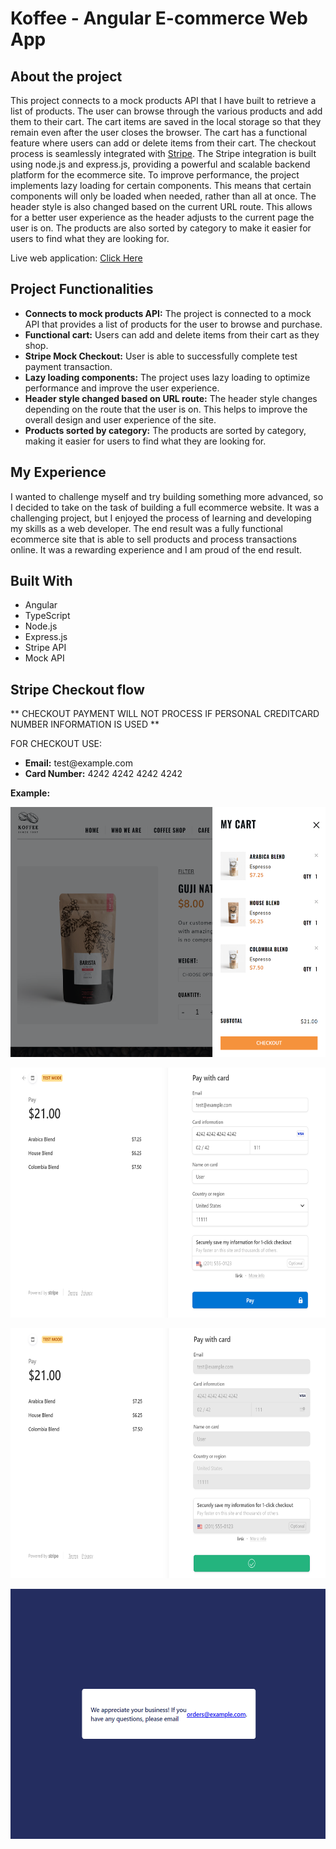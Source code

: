 # Koffee - Angular E-commerce Web App

## About the project
This project connects to a mock products API that I have built to retrieve a list of products. The user can browse through the various products and add them to their cart. The cart items are saved in the local storage so that they remain even after the user closes the browser. The cart has a functional feature where users can add or delete items from their cart. The checkout process is seamlessly integrated with <a href="https://stripe.com">Stripe</a>. The Stripe integration is built using node.js and express.js, providing a powerful and scalable backend platform for the ecommerce site.
To improve performance, the project implements lazy loading for certain components. This means that certain components will only be loaded when needed, rather than all at once.
The header style is also changed based on the current URL route. This allows for a better user experience as the header adjusts to the current page the user is on.
The products are also sorted by category to make it easier for users to find what they are looking for.<br>

Live web application: <a href="https://dazzling-piroshki-f56cb2.netlify.app/">Click Here</a></p>

## Project Functionalities
<ul>
    <li><strong>Connects to mock products API:</strong> The project is connected to a mock API that provides a list of products for the user to browse and purchase.</li>
    <li><strong>Functional cart:</strong> Users can add and delete items from their cart as they shop.</li>
    <li><strong>Stripe Mock Checkout:</strong> User is able to successfully complete test payment transaction.</li>
    <li><strong>Lazy loading components:</strong> The project uses lazy loading to optimize performance and improve the user experience.</li>
    <li><strong>Header style changed based on URL route:</strong> The header style changes depending on the route that the user is on. This helps to improve the overall design and user experience of the site.</li>
    <li><strong>Products sorted by category:</strong> The products are sorted by category, making it easier for users to find what they are looking for.</li>
</ul>

## My Experience
I wanted to challenge myself and try building something more advanced, so I decided to take on the task of building a full ecommerce website. It was a challenging project, but I enjoyed the process of learning and developing my skills as a web developer. The end result was a fully functional ecommerce site that is able to sell products and process transactions online. It was a rewarding experience and I am proud of the end result.

## Built With

- Angular
- TypeScript
- Node.js
- Express.js
- Stripe API
- Mock API


## Stripe Checkout flow
<p>** CHECKOUT PAYMENT WILL NOT PROCESS IF PERSONAL CREDITCARD NUMBER INFORMATION IS USED  **</p>
<p>FOR CHECKOUT USE:</p>
<ul>
    <li><strong>Email:</strong> test@example.com</li>
    <li><strong>Card Number:</strong> 4242 4242 4242 4242</li>
</ul>

<p><strong>Example:</strong></p>
<p align="center"><img src="./src/assets/images/test-checkout-cart-stripe.png" width=600 height=400></p>
<p align="center"><img src="./src/assets/images/test-checkout-stripe.png" width=600 height=400></p>
<p align="center"><img src="./src/assets/images/test-checkout-processing-stripe.png" width=600 height=400></p>
<p align="center"><img src="./src/assets/images/test-checkout-success-stripe.png" width=600 height=400></p>

